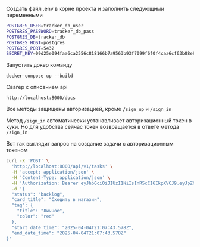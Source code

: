 Создать файл .env в корне проекта и заполнить следующими переменными

```sh
POSTGRES_USER=tracker_db_user
POSTGRES_PASSWORD=tracker_db_pass
POSTGRES_DB=tracker_db
POSTGRES_HOST=postgres
POSTGRES_PORT=5432
SECRET_KEY=09d25e094faa6ca2556c818166b7a9563b93f7099f6f0f4caa6cf63b88e8d3e7
```

Запустить докер команду

`docker-compose up --build`

Свагер с описанием api

`http://localhost:8000/docs`

Все методы защищены авторизацией, кроме
`/sign_up` и `/sign_in`

Метод `/sign_in` автоматически устанавливает авторизационный токен в куки. Но для удобства сейчас токен возвращается в ответе метода `/sign_in`

Вот так выглядит запрос на создание задачи с авторизационным токеном

```sh
curl -X 'POST' \
  'http://localhost:8000/api/v1/tasks' \
  -H 'accept: application/json' \
  -H 'Content-Type: application/json' \
  -H 'Authorization: Bearer eyJhbGciOiJIUzI1NiIsInR5cCI6IkpXVCJ9.eyJpZCI6MSwic3ViIjoidXNlckBnbWFpbC5jb20iLCJleHAiOjE3NDM4MDIzOTF9.0DYgVNuq0-mFnYyGjjdBg4KBJa9cnyvPYy4LuCntC0w' \
  -d '{
  "status": "backlog",
  "card_title": "Сходить в магазин",
  "tag": {
    "title": "Личное",
    "color": "red"
  },
  "start_date_time": "2025-04-04T21:07:43.578Z",
  "end_date_time": "2025-04-04T21:07:43.578Z"
}'
```